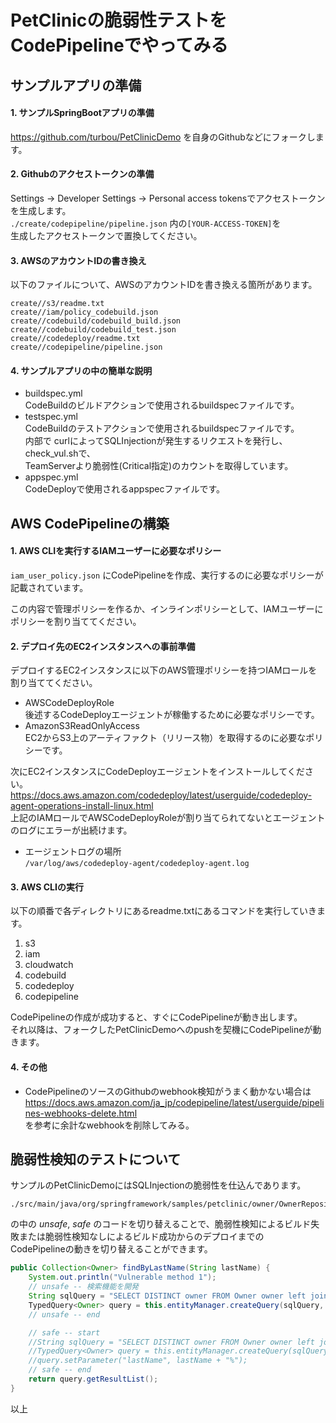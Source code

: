 # PetClinicの脆弱性テストをCodePipelineでやってみる

## サンプルアプリの準備

#### 1. サンプルSpringBootアプリの準備
https://github.com/turbou/PetClinicDemo を自身のGithubなどにフォークします。

#### 2. Githubのアクセストークンの準備
Settings -> Developer Settings -> Personal access tokensでアクセストークンを生成します。  
```./create/codepipeline/pipeline.json``` 内の```[YOUR-ACCESS-TOKEN]```を  
生成したアクセストークンで置換してください。

#### 3. AWSのアカウントIDの書き換え
以下のファイルについて、AWSのアカウントIDを書き換える箇所があります。
```
create//s3/readme.txt
create//iam/policy_codebuild.json
create//codebuild/codebuild_build.json
create//codebuild/codebuild_test.json
create//codedeploy/readme.txt
create//codepipeline/pipeline.json
```

#### 4. サンプルアプリの中の簡単な説明
- buildspec.yml  
  CodeBuildのビルドアクションで使用されるbuildspecファイルです。
- testspec.yml  
  CodeBuildのテストアクションで使用されるbuildspecファイルです。  
  内部で curlによってSQLInjectionが発生するリクエストを発行し、check_vul.shで、  
  TeamServerより脆弱性(Critical指定)のカウントを取得しています。
- appspec.yml  
  CodeDeployで使用されるappspecファイルです。

## AWS CodePipelineの構築

#### 1. AWS CLIを実行するIAMユーザーに必要なポリシー

```iam_user_policy.json``` にCodePipelineを作成、実行するのに必要なポリシーが記載されています。

この内容で管理ポリシーを作るか、インラインポリシーとして、IAMユーザーにポリシーを割り当ててください。

#### 2. デプロイ先のEC2インスタンスへの事前準備

デプロイするEC2インスタンスに以下のAWS管理ポリシーを持つIAMロールを割り当ててください。

- AWSCodeDeployRole  
  後述するCodeDeployエージェントが稼働するために必要なポリシーです。
- AmazonS3ReadOnlyAccess  
  EC2からS3上のアーティファクト（リリース物）を取得するのに必要なポリシーです。

次にEC2インスタンスにCodeDeployエージェントをインストールしてください。
https://docs.aws.amazon.com/codedeploy/latest/userguide/codedeploy-agent-operations-install-linux.html  
上記のIAMロールでAWSCodeDeployRoleが割り当てられてないとエージェントのログにエラーが出続けます。

- エージェントログの場所  
  ```/var/log/aws/codedeploy-agent/codedeploy-agent.log```

#### 3. AWS CLIの実行

以下の順番で各ディレクトリにあるreadme.txtにあるコマンドを実行していきます。

1. s3
2. iam
3. cloudwatch
4. codebuild
5. codedeploy
6. codepipeline

CodePipelineの作成が成功すると、すぐにCodePipelineが動き出します。  
それ以降は、フォークしたPetClinicDemoへのpushを契機にCodePipelineが動きます。

#### 4. その他

- CodePipelineのソースのGithubのwebhook検知がうまく動かない場合は  
  https://docs.aws.amazon.com/ja_jp/codepipeline/latest/userguide/pipelines-webhooks-delete.html  
  を参考に余計なwebhookを削除してみる。

## 脆弱性検知のテストについて
サンプルのPetClinicDemoにはSQLInjectionの脆弱性を仕込んであります。  
```
./src/main/java/org/springframework/samples/petclinic/owner/OwnerRepositoryCustomImpl.java
```
の中の *unsafe*, *safe* のコードを切り替えることで、脆弱性検知によるビルド失敗または脆弱性検知なしによるビルド成功からのデプロイまでの  
CodePipelineの動きを切り替えることができます。
```java
public Collection<Owner> findByLastName(String lastName) {
    System.out.println("Vulnerable method 1");
    // unsafe -- 検索機能を開発
    String sqlQuery = "SELECT DISTINCT owner FROM Owner owner left join fetch owner.pets WHERE owner.lastName LIKE '" + lastName + "%'"; 
    TypedQuery<Owner> query = this.entityManager.createQuery(sqlQuery, Owner.class);
    // unsafe -- end

    // safe -- start
    //String sqlQuery = "SELECT DISTINCT owner FROM Owner owner left join fetch owner.pets WHERE owner.lastName LIKE :lastName";
    //TypedQuery<Owner> query = this.entityManager.createQuery(sqlQuery, Owner.class);
    //query.setParameter("lastName", lastName + "%");
    // safe -- end
    return query.getResultList();
}
```

以上


